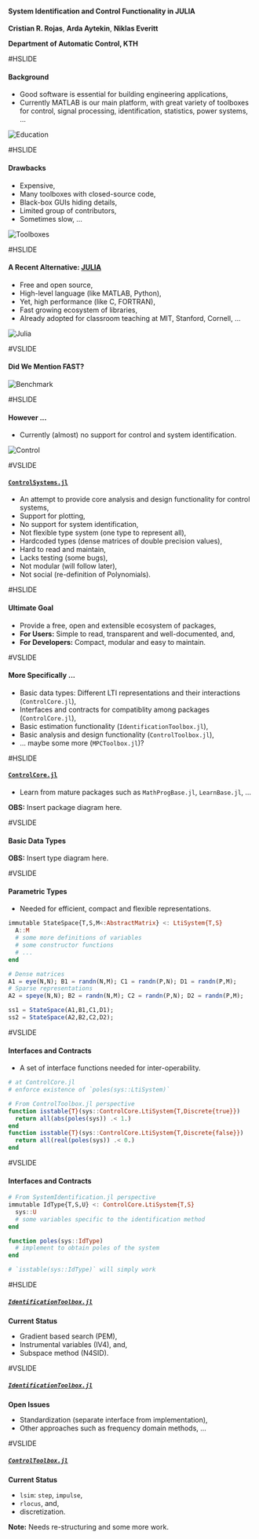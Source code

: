 #### System Identification and Control Functionality in JULIA

**Cristian R. Rojas**, **Arda Aytekin**, **Niklas Everitt**

**Department of Automatic Control, KTH**

#HSLIDE

#### Background

- Good software is essential for building engineering applications,
- Currently MATLAB is our main platform, with great variety of toolboxes for
  control, signal processing, identification, statistics, power systems, ...

![Education](figures/education.png)

#HSLIDE

#### Drawbacks

- Expensive,
- Many toolboxes with closed-source code,
- Black-box GUIs hiding details,
- Limited group of contributors,
- Sometimes slow, ...

![Toolboxes](figures/toolboxes.png)

#HSLIDE

#### A Recent Alternative: [JULIA](http://julialang.org/)

- Free and open source,
- High-level language (like MATLAB, Python),
- Yet, high performance (like C, FORTRAN),
- Fast growing ecosystem of libraries,
- Already adopted for classroom teaching at MIT, Stanford, Cornell, ...

![Julia](figures/Julia.png)

#VSLIDE

#### Did We Mention FAST?

![Benchmark](figures/benchmark.png)

#HSLIDE

#### However ...

- Currently (almost) no support for control and system identification.

![Control](figures/closed_loop.png)

#VSLIDE

#### [`ControlSystems.jl`](https://github.com/JuliaControl/ControlSystems.jl)

- An attempt to provide core analysis and design functionality for control
  systems,
- Support for plotting,
- No support for system identification,
- Not flexible type system (one type to represent all),
- Hardcoded types (dense matrices of double precision values),
- Hard to read and maintain,
- Lacks testing (some bugs),
- Not modular (will follow later),
- Not social (re-definition of Polynomials).

#HSLIDE

#### Ultimate Goal

- Provide a free, open and extensible ecosystem of packages,
- **For Users:** Simple to read, transparent and well-documented, and,
- **For Developers:** Compact, modular and easy to maintain.

#VSLIDE

#### More Specifically ...

- Basic data types: Different LTI representations and their interactions
  (`ControlCore.jl`),
- Interfaces and contracts for compatiblity among packages (`ControlCore.jl`),
- Basic estimation functionality (`IdentificationToolbox.jl`),
- Basic analysis and design functionality (`ControlToolbox.jl`),
- ... maybe some more (`MPCToolbox.jl`)?

#HSLIDE

#### [`ControlCore.jl`](https://github.com/KTH-AC/ControlCore.jl)

- Learn from mature packages such as `MathProgBase.jl`, `LearnBase.jl`, ...

**OBS:** Insert package diagram here.

#VSLIDE

#### Basic Data Types

**OBS:** Insert type diagram here.

#VSLIDE

#### Parametric Types

- Needed for efficient, compact and flexible representations.

```julia
immutable StateSpace{T,S,M<:AbstractMatrix} <: LtiSystem{T,S}
  A::M
  # some more definitions of variables
  # some constructor functions
  # ...
end

# Dense matrices
A1 = eye(N,N); B1 = randn(N,M); C1 = randn(P,N); D1 = randn(P,M);
# Sparse representations
A2 = speye(N,N); B2 = randn(N,M); C2 = randn(P,N); D2 = randn(P,M);

ss1 = StateSpace(A1,B1,C1,D1);
ss2 = StateSpace(A2,B2,C2,D2);
```

#VSLIDE

#### Interfaces and Contracts

- A set of interface functions needed for inter-operability.

```julia
# at ControlCore.jl
# enforce existence of `poles(sys::LtiSystem)`

# From ControlToolbox.jl perspective
function isstable{T}(sys::ControlCore.LtiSystem{T,Discrete{true}})
  return all(abs(poles(sys)) .< 1.)
end
function isstable{T}(sys::ControlCore.LtiSystem{T,Discrete{false}})
  return all(real(poles(sys)) .< 0.)
end
```

#VSLIDE

#### Interfaces and Contracts

```julia
# From SystemIdentification.jl perspective
immutable IdType{T,S,U} <: ControlCore.LtiSystem{T,S}
  sys::U
  # some variables specific to the identification method
end

function poles(sys::IdType)
  # implement to obtain poles of the system
end

# `isstable(sys::IdType)` will simply work
```

#HSLIDE

##### [`IdentificationToolbox.jl`](https://github.com/KTH-AC/IdentificationToolbox.jl)

**Current Status**

- Gradient based search (PEM),
- Instrumental variables (IV4), and,
- Subspace method (N4SID).

#VSLIDE

##### [`IdentificationToolbox.jl`](https://github.com/KTH-AC/IdentificationToolbox.jl)

**Open Issues**

- Standardization (separate interface from implementation),
- Other approaches such as frequency domain methods, ...

#VSLIDE

##### [`ControlToolbox.jl`](https://github.com/KTH-AC/ControlToolbox.jl)

**Current Status**

- `lsim`: `step`, `impulse`,
- `rlocus`, and,
- discretization.

**Note:** Needs re-structuring and some more work.
